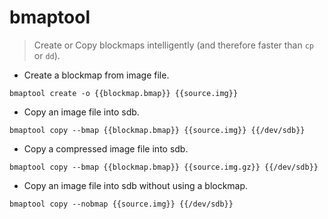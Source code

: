 # bmaptool

> Create or Copy blockmaps intelligently (and therefore faster than `cp` or `dd`).

- Create a blockmap from image file.

`bmaptool create -o {{blockmap.bmap}} {{source.img}}`

- Copy an image file into sdb.

`bmaptool copy --bmap {{blockmap.bmap}} {{source.img}} {{/dev/sdb}}`

- Copy a compressed image file into sdb.

`bmaptool copy --bmap {{blockmap.bmap}} {{source.img.gz}} {{/dev/sdb}}`

- Copy an image file into sdb without using a blockmap.

`bmaptool copy --nobmap {{source.img}} {{/dev/sdb}}`
